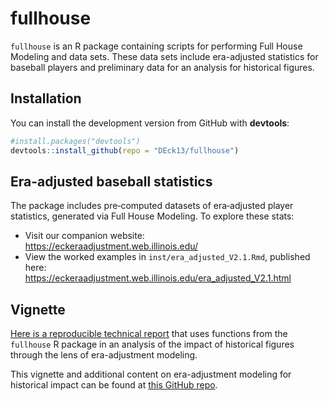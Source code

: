 # fullhouse

`fullhouse` is an R package containing scripts for performing Full House Modeling and data sets. These data sets include era-adjusted statistics for baseball players and preliminary data for an analysis for historical figures.

## Installation

You can install the development version from GitHub with **devtools**:

```r
#install.packages("devtools")
devtools::install_github(repo = "DEck13/fullhouse")
```


## Era-adjusted baseball statistics

The package includes pre‑computed datasets of era‑adjusted player statistics,
generated via Full House Modeling. To explore these stats:

- Visit our companion website:  
  https://eckeraadjustment.web.illinois.edu/
- View the worked examples in `inst/era_adjusted_V2.1.Rmd`, published here:  
  https://eckeraadjustment.web.illinois.edu/era_adjusted_V2.1.html



## Vignette 

[Here is a reproducible technical report](https://htmlpreview.github.io/?https://github.com/DEck13/historical-impact-resources/blob/main/pantheon_fullhouse.html) that uses functions from the `fullhouse` R package in an analysis of the impact of historical figures through the lens of era-adjustment modeling.

This vignette and additional content on era-adjustment modeling for historical impact can be found at [this GitHub repo](https://github.com/DEck13/historical-impact-resources/).